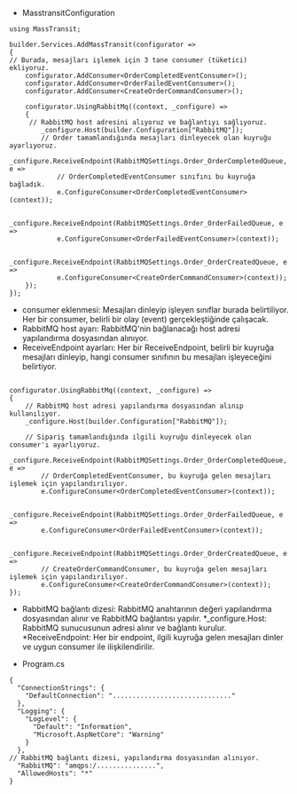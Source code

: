 * MasstransitConfiguration
```razor
using MassTransit;

builder.Services.AddMassTransit(configurator =>
{ 
// Burada, mesajları işlemek için 3 tane consumer (tüketici) ekliyoruz.
    configurator.AddConsumer<OrderCompletedEventConsumer>();
    configurator.AddConsumer<OrderFailedEventConsumer>();
    configurator.AddConsumer<CreateOrderCommandConsumer>();

    configurator.UsingRabbitMq((context, _configure) =>
    {
     // RabbitMQ host adresini alıyoruz ve bağlantıyı sağlıyoruz.
        _configure.Host(builder.Configuration["RabbitMQ"]);
        // Order tamamlandığında mesajları dinleyecek olan kuyruğu ayarlıyoruz.
        _configure.ReceiveEndpoint(RabbitMQSettings.Order_OrderCompletedQueue, e =>
            // OrderCompletedEventConsumer sınıfını bu kuyruğa bağladık.
            e.ConfigureConsumer<OrderCompletedEventConsumer>(context));

        _configure.ReceiveEndpoint(RabbitMQSettings.Order_OrderFailedQueue, e =>
            e.ConfigureConsumer<OrderFailedEventConsumer>(context));

        _configure.ReceiveEndpoint(RabbitMQSettings.Order_OrderCreatedQueue, e =>
            e.ConfigureConsumer<CreateOrderCommandConsumer>(context)); 
    });
});
```
* consumer eklenmesi: Mesajları dinleyip işleyen sınıflar burada belirtiliyor. Her bir consumer, belirli bir olay (event) gerçekleştiğinde çalışacak.
* RabbitMQ host ayarı: RabbitMQ'nin bağlanacağı host adresi yapılandırma dosyasından alınıyor.
* ReceiveEndpoint ayarları: Her bir ReceiveEndpoint, belirli bir kuyruğa mesajları dinleyip, hangi consumer sınıfının bu mesajları işleyeceğini belirtiyor.


```razor

configurator.UsingRabbitMq((context, _configure) =>
{
    // RabbitMQ host adresi yapılandırma dosyasından alınıp kullanılıyor.
    _configure.Host(builder.Configuration["RabbitMQ"]);

    // Sipariş tamamlandığında ilgili kuyruğu dinleyecek olan consumer'ı ayarlıyoruz.
    _configure.ReceiveEndpoint(RabbitMQSettings.Order_OrderCompletedQueue, e =>
        // OrderCompletedEventConsumer, bu kuyruğa gelen mesajları işlemek için yapılandırılıyor.
        e.ConfigureConsumer<OrderCompletedEventConsumer>(context));

    _configure.ReceiveEndpoint(RabbitMQSettings.Order_OrderFailedQueue, e =>
        e.ConfigureConsumer<OrderFailedEventConsumer>(context));

    _configure.ReceiveEndpoint(RabbitMQSettings.Order_OrderCreatedQueue, e =>
        // CreateOrderCommandConsumer, bu kuyruğa gelen mesajları işlemek için yapılandırılıyor.
        e.ConfigureConsumer<CreateOrderCommandConsumer>(context)); 
});
```
* RabbitMQ bağlantı dizesi: RabbitMQ anahtarının değeri yapılandırma dosyasından alınır ve RabbitMQ bağlantısı yapılır.
*_configure.Host: RabbitMQ sunucusunun adresi alınır ve bağlantı kurulur.
*ReceiveEndpoint: Her bir endpoint, ilgili kuyruğa gelen mesajları dinler ve uygun consumer ile ilişkilendirilir.

* Program.cs
```razor
{
  "ConnectionStrings": {
    "DefaultConnection": ".............................."
  },
  "Logging": {
    "LogLevel": {
      "Default": "Information",
      "Microsoft.AspNetCore": "Warning"
    }
  },
// RabbitMQ bağlantı dizesi, yapılandırma dosyasından alınıyor.
  "RabbitMQ": "amqps:/...............",
  "AllowedHosts": "*"
}
```




